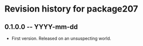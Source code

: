 # Revision history for package207

## 0.1.0.0 -- YYYY-mm-dd

* First version. Released on an unsuspecting world.
